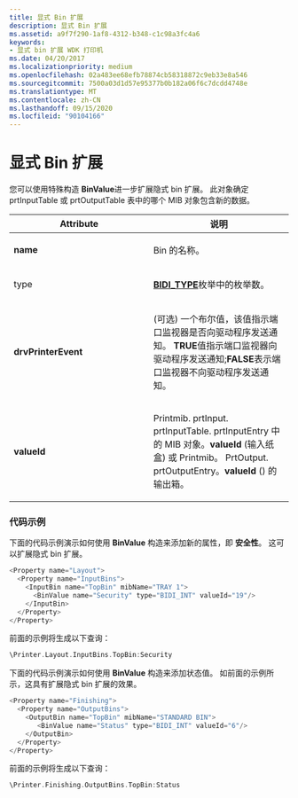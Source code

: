 ```yaml
---
title: 显式 Bin 扩展
description: 显式 Bin 扩展
ms.assetid: a9f7f290-1af8-4312-b348-c1c98a3fc4a6
keywords:
- 显式 bin 扩展 WDK 打印机
ms.date: 04/20/2017
ms.localizationpriority: medium
ms.openlocfilehash: 02a483ee68efb78874cb58318872c9eb33e8a546
ms.sourcegitcommit: 7500a03d1d57e95377b0b182a06f6c7dcdd4748e
ms.translationtype: MT
ms.contentlocale: zh-CN
ms.lasthandoff: 09/15/2020
ms.locfileid: "90104166"
---
```

# <a name="explicit-bin-extensions"></a>显式 Bin 扩展


您可以使用特殊构造 **BinValue**进一步扩展隐式 bin 扩展。 此对象确定 prtInputTable 或 prtOutputTable 表中的哪个 MIB 对象包含新的数据。

<table>
<colgroup>
<col width="50%" />
<col width="50%" />
</colgroup>
<thead>
<tr class="header">
<th>Attribute</th>
<th>说明</th>
</tr>
</thead>
<tbody>
<tr class="odd">
<td><p><strong>name</strong></p></td>
<td><p>Bin 的名称。</p></td>
</tr>
<tr class="even">
<td><p>type</p></td>
<td><p><a href="/windows-hardware/drivers/ddi/winspool/ne-winspool-bidi_type" data-raw-source="[&lt;strong&gt;BIDI_TYPE&lt;/strong&gt;](/windows-hardware/drivers/ddi/winspool/ne-winspool-bidi_type)"><strong>BIDI_TYPE</strong></a>枚举中的枚举数。</p></td>
</tr>
<tr class="odd">
<td><p><strong>drvPrinterEvent</strong></p></td>
<td><p> (可选) 一个布尔值，该值指示端口监视器是否向驱动程序发送通知。 <strong>TRUE</strong>值指示端口监视器向驱动程序发送通知;<strong>FALSE</strong>表示端口监视器不向驱动程序发送通知。</p></td>
</tr>
<tr class="even">
<td><p><strong>valueId</strong></p></td>
<td><p>Printmib. prtInput. prtInputTable. prtInputEntry 中的 MIB 对象。<strong>valueId</strong> (输入纸盒) 或 Printmib。 PrtOutput. prtOutputEntry。<strong>valueId</strong> () 的输出箱。</p></td>
</tr>
</tbody>
</table>

 

### <a name="code-example"></a>代码示例

下面的代码示例演示如何使用 **BinValue** 构造来添加新的属性，即 **安全性**。 这可以扩展隐式 bin 扩展。

```cpp
<Property name="Layout">
  <Property name="InputBins">
    <InputBin name="TopBin" mibName="TRAY 1">
      <BinValue name="Security" type="BIDI_INT" valueId="19"/>
    </InputBin>
  </Property>
</Property>
```

前面的示例将生成以下查询：

```cpp
\Printer.Layout.InputBins.TopBin:Security
```

下面的代码示例演示如何使用 **BinValue** 构造来添加状态值。 如前面的示例所示，这具有扩展隐式 bin 扩展的效果。

```cpp
<Property name="Finishing">
  <Property name="OutputBins">
    <OutputBin name="TopBin" mibName="STANDARD BIN">
       <BinValue name="Status" type="BIDI_INT" valueId="6"/>
    </OutputBin>
  </Property>
</Property>
```

前面的示例将生成以下查询：

```cpp
\Printer.Finishing.OutputBins.TopBin:Status
```

